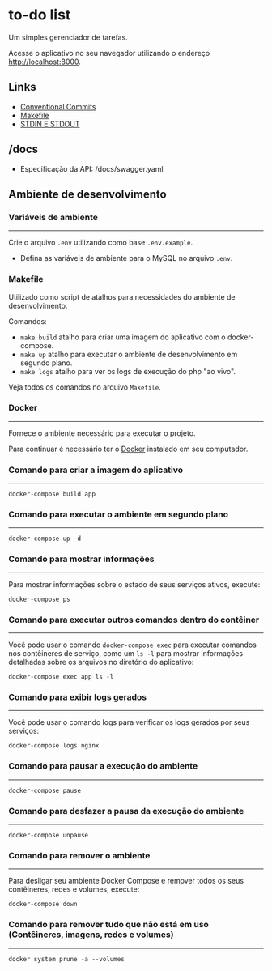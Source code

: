 # to-do list
Um simples gerenciador de tarefas.

Acesse o aplicativo no seu navegador utilizando o endereço
[http://localhost:8000](http://localhost:8000).

## Links
- [Conventional Commits](https://github.com/BeeTech-global/bee-stylish/blob/master/commits/README.md)
- [Makefile](https://embarcados.com.br/introducao-ao-makefile/)
- [STDIN E STDOUT](https://www.certificacaolinux.com.br/comando-linux-condutores/)

## /docs
- Especificação da API: /docs/swagger.yaml

## Ambiente de desenvolvimento
### Variáveis de ambiente
---
Crie o arquivo ``.env`` utilizando como base ``.env.example``.
- Defina as variáveis de ambiente para o MySQL no arquivo ``.env``.

### Makefile
Utilizado como script de atalhos para necessidades do ambiente de desenvolvimento.

Comandos:
- ``make build`` atalho para criar uma imagem do aplicativo com o docker-compose.
- ``make up`` atalho para executar o ambiente de desenvolvimento em segundo plano.
- ``make logs`` atalho para ver os logs de execução do php "ao vivo".

Veja todos os comandos no arquivo ``Makefile``.

### Docker
---
Fornece o ambiente necessário para executar o projeto.

Para continuar é necessário ter o [Docker](https://www.docker.com/)
instalado em seu computador.

### Comando para criar a imagem do aplicativo
---
``docker-compose build app``
### Comando para executar o ambiente em segundo plano
---
``docker-compose up -d``
### Comando para mostrar informações
---
Para mostrar informações sobre o estado de seus serviços
ativos, execute:

``docker-compose ps``
### Comando para executar outros comandos dentro do contêiner
---
Você pode usar o comando ``docker-compose exec`` para executar comandos nos contêineres de serviço, como um ``ls -l`` para mostrar informações detalhadas sobre os arquivos no diretório do aplicativo:

``docker-compose exec app ls -l``

### Comando para exibir logs gerados
---
Você pode usar o comando logs para verificar os logs gerados por seus serviços:

``docker-compose logs nginx``

### Comando para pausar a execução do ambiente
---
``docker-compose pause``

### Comando para desfazer a pausa da execução do ambiente
---
``docker-compose unpause``

### Comando para remover o ambiente
---
Para desligar seu ambiente Docker Compose e remover todos os seus contêineres, redes e volumes, execute:

``docker-compose down``

### Comando para remover tudo que não está em uso (Contêineres, imagens, redes e volumes)
---
``docker system prune -a --volumes``